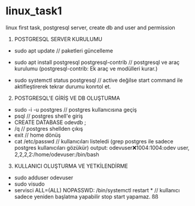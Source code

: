 # linux_task1
linux first task, postgresql server, create db and user and permission 


1. POSTGRESQL SERVER KURULUMU
* sudo apt update // paketleri güncelleme

* sudo apt install postgresql postgresql-contrib // postgresql ve araç kurulumu (postgresql-contrib: Ek araç ve modülleri kurar.)

* sudo systemctl status postgresql // active değilse start command ile aktifleştirerek tekrar durumu konrtol et.

2. POSTGRESQL'E GİRİŞ VE DB OLUŞTURMA
* sudo -i -u postgres // postgres kullanıcısına geçiş
* psql // postgres shell'e giriş
* CREATE DATABASE odevdb ;
* /q // postgres shellden çıkış
* exit // home dönüş
* cat /etc/passwd // kullanıcıları listeledi (grep postgres ile sadece postgres kullanıcıları gözükür)
   output: odevuser:x:1004:1004:odev user, 2,2,2,2:/home/odevuser:/bin/bash

3. KULLANICI OLUŞTURMA VE YETKİLENDİRME
* sudo adduser odevuser
* sudo visudo
* servisci ALL=(ALL) NOPASSWD: /bin/systemctl restart * // kullanıcı sadece yeniden başlatma yapabilir stop start yapamaz. ßß
